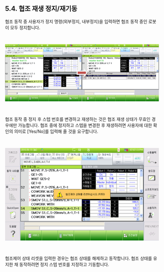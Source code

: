 ﻿## 5.4. 협조 재생 정지/재기동


협조 동작 중 사용자가 정지 명령(외부정지, 내부정지)을 입력하면 협조 동작 중인 로봇이 모두 정지합니다.  


<br>

![[그림 5-6] 상대 로봇 정지 시 경고 출력  ](../_assets/5-6.png)

<br>





협조 동작 중 정지 후 스텝 번호를 변경하고 재생하는 것은 협조 재생 상태가 무효인 경우에만 가능합니다. 협조 중에 정지하고 스텝을 변경한 후 재생하려면 사용자에 대한 확인의 의미로 [Yes/No]를 입력해 줄 것을 요구합니다.  

<br>

![[그림 5-7] 협조 동작 중 정지 후 스텝 변경 시 메시지   ](../_assets/5-7.png)

<br>

 


협조제어 상태 리셋을 입력한 경우는 협조 상태를 해제하고 동작합니다. 협조 상태를 유지한 채 동작하려면 정지 스텝 번호를 지정하고 기동합니다.  
